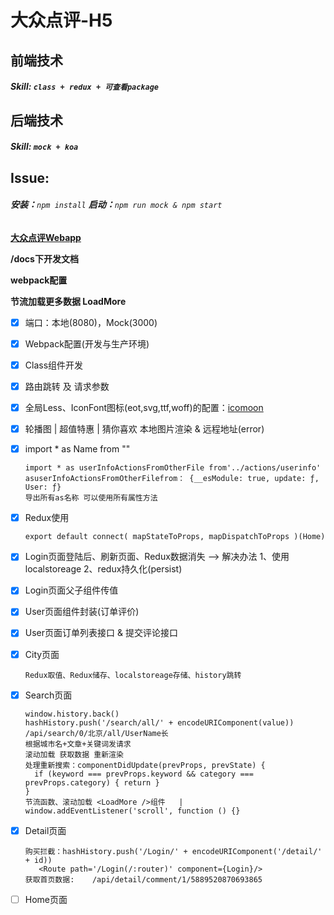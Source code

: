 # 大众点评-H5

## 前端技术

##### Skill:   `class + redux + 可查看package`

## 后端技术

##### Skill:  `mock + koa`


## Issue:

###### **安装：**`npm install`  **启动：**`npm run mock & npm start`

**[大众点评Webapp](https://coding.imooc.com/class/chapter/313.html#Anchor](https://coding.imooc.com/class/chapter/313.html#Anchor))**

**/docs下开发文档**

**webpack配置**

**节流加载更多数据 LoadMore**

* [X] 端口：本地(8080)，Mock(3000)
* [X] Webpack配置(开发与生产环境)
* [X] Class组件开发
* [X] 路由跳转 及 请求参数
* [X] 全局Less、IconFont图标(eot,svg,ttf,woff)的配置：[icomoon](https://icomoon.io/app/#/select)
* [X] 轮播图 | 超值特惠 | 猜你喜欢 本地图片渲染 &  远程地址(error)
* [X] import * as Name from ""

  ```
  import * as userInfoActionsFromOtherFile from'../actions/userinfo'
  asuserInfoActionsFromOtherFilefrom： {__esModule: true, update: ƒ, User: ƒ}
  导出所有as名称 可以使用所有属性方法
  ```
* [X] Redux使用

  ```
  export default connect( mapStateToProps, mapDispatchToProps )(Home)
  ```
* [X] Login页面登陆后、刷新页面、Redux数据消失 --> 解决办法  1、使用localstoreage  2、redux持久化(persist)
* [X] Login页面父子组件传值
* [X] User页面组件封装(订单评价)
* [X] User页面订单列表接口 & 提交评论接口
* [X] City页面

  ```
  Redux取值、Redux储存、localstoreage存储、history跳转
  ```
* [X] Search页面

  ```
  window.history.back()
  hashHistory.push('/search/all/' + encodeURIComponent(value))
  /api/search/0/北京/all/UserName长
  根据城市名+文章+关键词发请求
  滚动加载 获取数据 重新渲染
  处理重新搜索：componentDidUpdate(prevProps, prevState) {
  	if (keyword === prevProps.keyword && category === prevProps.category) { return } 
  }
  节流函数、滚动加载 <LoadMore />组件   |  window.addEventListener('scroll', function () {}
  ```
* [X] Detail页面

  ```
  购买拦截：hashHistory.push('/Login/' + encodeURIComponent('/detail/' + id))
  	 <Route path='/Login(/:router)' component={Login}/>
  获取首页数据:    /api/detail/comment/1/5889520870693865
  ```
* [ ] Home页面

